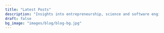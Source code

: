 ```yaml
---
title: "Latest Posts"
description: "Insights into entrepreneurship, science and software engineering."
draft: false
bg_image: "images/blog/blog-bg.jpg"
---
```

